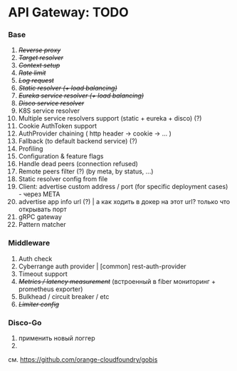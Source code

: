 # API Gateway: TODO

### Base
1. *~~Reverse proxy~~*
2. *~~Target resolver~~*
3. *~~Context setup~~*
4. *~~Rate limit~~*
5. *~~Log request~~*
6. *~~Static resolver (+ load balancing)~~*
7. *~~Eureka service resolver (+ load balancing)~~*
8. *~~Disco service resolver~~*
9. K8S service resolver
10. Multiple service resolvers support (static + eureka + disco) (?)
11. Cookie AuthToken support
12. AuthProvider chaining ( http header -> cookie -> ... )
13. Fallback (to default backend service) (?)
14. Profiling
15. Configuration & feature flags
16. Handle dead peers (connection refused)
17. Remote peers filter (?) (by meta, by status, ...)
18. Static resolver config from file
19. Client: advertise custom address / port (for specific deployment cases) - через META
20. advertise app info url (?) | а как ходить в докер на этот url? только что открывать порт
21. gRPC gateway 
22. Pattern matcher


### Middleware
1. Auth check
2. Cyberrange auth provider | [common] rest-auth-provider
3. Timeout support
4. ~~*Metrics / latency measurement*~~ (встроенный в fiber мониторинг + prometheus exporter)
5. Bulkhead / circuit breaker / etc
6. ~~*Limiter config*~~

### Disco-Go
1. применить новый логгер
2. 

см. https://github.com/orange-cloudfoundry/gobis

